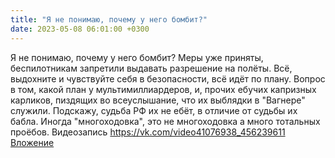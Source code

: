 ```yaml
---
title: "Я не понимаю, почему у него бомбит?"
date: 2023-05-08 06:01:00 +0300
---
```


Я не понимаю, почему у него бомбит?
Меры уже приняты, беспилотникам запретили выдавать разрешение на полёты. Всё, выдохните и чувствуйте себя в безопасности, всё идёт по плану.
Вопрос в том, какой план у мультимиллиардеров, и, прочих ебучих капризных карликов, пиздящих во всеуслышание, что их выблядки в "Вагнере" служили.
Подскажу, судьба РФ их не ебёт, в отличие от судьбы их бабла.
Иногда "многоходовка", это не многоходовка а много тотальных проёбов.
Видеозапись
<a class="vk-attach" href="https://vk.com/video41076938_456239611">https://vk.com/video41076938_456239611</a>
<a class="vk-attach" href="https://vk.com/video41076938_456239611">Вложение</a>
